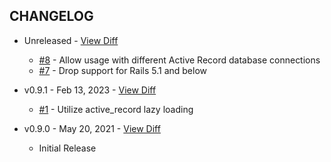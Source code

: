 CHANGELOG
---------

- Unreleased - [View Diff](https://github.com/westonganger/active_record_simple_execute/compare/v0.9.1...master)
  * [#8](https://github.com/westonganger/active_record_simple_execute/pull/8) - Allow usage with different Active Record database connections
  * [#7](https://github.com/westonganger/active_record_simple_execute/pull/7) - Drop support for Rails 5.1 and below

- v0.9.1 - Feb 13, 2023 - [View Diff](https://github.com/westonganger/active_record_simple_execute/compare/v0.9.0...v0.9.1)
  * [#1](https://github.com/westonganger/active_record_simple_execute/pull/1) - Utilize active_record lazy loading

- v0.9.0 - May 20, 2021 - [View Diff](https://github.com/westonganger/active_record_simple_execute/compare/1546ce4...v0.9.0)
  * Initial Release
